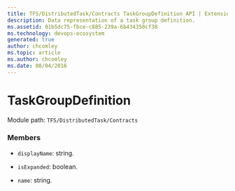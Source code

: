 ```yaml
---
title: TFS/DistributedTask/Contracts TaskGroupDefinition API | Extensions for Azure DevOps Services
description: Data representation of a task group definition.
ms.assetid: 01b5dc75-fbce-c885-239a-6b434350cf38
ms.technology: devops-ecosystem
generated: true
author: chcomley
ms.topic: article
ms.author: chcomley
ms.date: 08/04/2016
---
```


# TaskGroupDefinition

Module path: `TFS/DistributedTask/Contracts`

### Members

- `displayName`: string.

- `isExpanded`: boolean.

- `name`: string.
